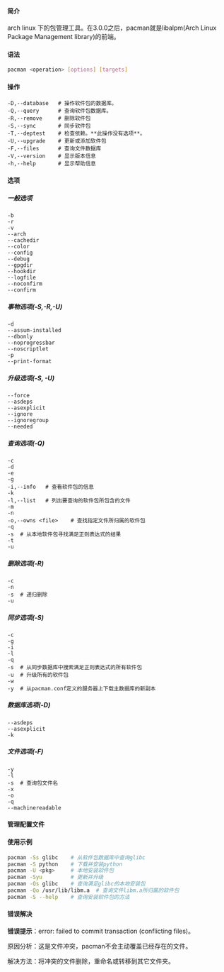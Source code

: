 #### 简介

arch linux 下的包管理工具。在3.0.0之后，pacman就是libalpm(Arch Linux Package Management library)的前端。

#### 语法

```bash
pacman <operation> [options] [targets]
```

####  操作

```
-D,--database	# 操作软件包的数据库。
-Q,--query	 	# 查询软件包数据库。
-R,--remove		# 删除软件包
-S,--sync		# 同步软件包
-T,--deptest	# 检查依赖。**此操作没有选项**。
-U,--upgrade	# 更新或添加软件包
-F,--files		# 查询文件数据库
-V,--version	# 显示版本信息
-h,--help		# 显示帮助信息
```

#### 选项

##### 一般选项

```
-b
-r
-v
--arch
--cachedir
--color
--config
--debug
--gpgdir
--hookdir
--logfile
--noconfirm
--confirm
```

##### 事物选项(-S,-R,-U)

```
-d
--assum-installed
--dbonly
--noprogressbar
--noscriptlet
-p
--print-format
```

##### 升级选项(-S, -U)

```
--force
--asdeps
--asexplicit
--ignore
--ignoregroup
--needed
```

##### 查询选项(-Q)

```
-c
-d
-e
-g
-i,--info	# 查看软件包的信息
-k
-l,--list	# 列出要查询的软件包所包含的文件
-m
-n
-o,--owns <file>	# 查找指定文件所归属的软件包
-q
-s	# 从本地软件包寻找满足正则表达式的结果
-t
-u
```

##### 删除选项(-R)

```
-c
-n
-s	# 递归删除
-u
```

##### 同步选项(-S)

```
-c
-g
-i
-l
-q
-s	# 从同步数据库中搜索满足正则表达式的所有软件包
-u	# 升级所有的软件包
-w
-y	# 从pacman.conf定义的服务器上下载主数据库的新副本
```

##### 数据库选项(-D)

```
--asdeps
--asexplicit
-k
```

##### 文件选项(-F)

```
-y
-l
-s	# 查询包文件名
-x
-o
-q
--machinereadable
```

#### 管理配置文件


#### 使用示例

```bash
pacman -Ss glibc 	# 从软件包数据库中查询glibc
pacman -S python	# 下载并安装python
pacman -U <pkg>		# 本地安装软件包
pacman -Syu			# 更新并升级
pacman -Qs glibc	# 查询满足glibc的本地安装包
pacman -Qo /usr/lib/libm.a	# 查询文件libm.a所归属的软件包
pacman -S --help	# 查询安装软件包的方法
```

#### 错误解决

**错误提示**：error: failed to commit transaction (conflicting files)。

原因分析：这是文件冲突，pacman不会主动覆盖已经存在的文件。

解决方法：将冲突的文件删除，重命名或转移到其它文件夹。


